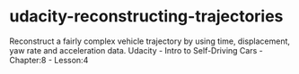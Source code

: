 # udacity-reconstructing-trajectories
Reconstruct a fairly complex vehicle trajectory by using time, displacement, yaw rate and acceleration data. Udacity - Intro to Self-Driving Cars - Chapter:8 - Lesson:4
